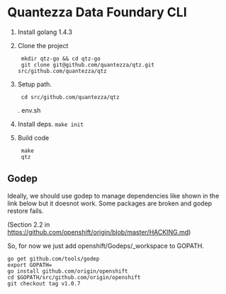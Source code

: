 Quantezza Data Foundary CLI
===
1. Install golang 1.4.3
2. Clone the project 

		mkdir qtz-go && cd qtz-go
		git clone git@github.com/quantezza/qtz.git src/github.com/quantezza/qtz


3. Setup path.

		cd src/github.com/quantezza/qtz
    . env.sh


4. Install deps. `make init`

5. Build code

		make
		qtz



Godep
---
Ideally, we should use godep to manage dependencies like shown in the link below but it doesnot work. Some packages are broken and godep restore fails.

(Section 2.2 in https://github.com/openshift/origin/blob/master/HACKING.md)

So, for now we just add openshift/Godeps/_workspace to GOPATH.

```
go get github.com/tools/godep
export GOPATH=
go install github.com/origin/openshift
cd $GOPATH/src/github.com/origin/openshift
git checkout tag v1.0.7
```